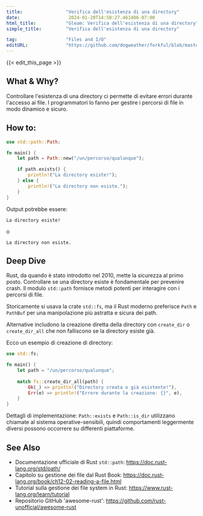 ```yaml
---
title:                "Verifica dell'esistenza di una directory"
date:                  2024-01-20T14:58:27.461406-07:00
html_title:           "Gleam: Verifica dell'esistenza di una directory"
simple_title:         "Verifica dell'esistenza di una directory"

tag:                  "Files and I/O"
editURL:              "https://github.com/dogweather/forkful/blob/master/content/it/rust/checking-if-a-directory-exists.md"
---
```


{{< edit_this_page >}}

## What & Why?
Controllare l'esistenza di una directory ci permette di evitare errori durante l'accesso ai file. I programmatori lo fanno per gestire i percorsi di file in modo dinamico e sicuro.

## How to:
```Rust
use std::path::Path;

fn main() {
    let path = Path::new("/un/percorso/qualunque");

    if path.exists() {
        println!("La directory esiste!");
    } else {
        println!("La directory non esiste.");
    }
}
```
Output potrebbe essere:
```
La directory esiste!
```
o
```
La directory non esiste.
```

## Deep Dive
Rust, da quando è stato introdotto nel 2010, mette la sicurezza al primo posto. Controllare se una directory esiste è fondamentale per prevenire crash. Il modulo `std::path` fornisce metodi potenti per interagire con i percorsi di file.

Storicamente si usava la crate `std::fs`, ma il Rust moderno preferisce `Path` e `PathBuf` per una manipolazione più astratta e sicura dei path.

Alternative includono la creazione diretta della directory con `create_dir` o `create_dir_all` che non falliscono se la directory esiste già.

Ecco un esempio di creazione di directory:
```Rust
use std::fs;

fn main() {
    let path = "/un/percorso/qualunque";
    
    match fs::create_dir_all(path) {
        Ok(_) => println!("Directory creata o già esistente!"),
        Err(e) => println!("Errore durante la creazione: {}", e),
    }
}
```

Dettagli di implementazione: `Path::exists` e `Path::is_dir` utilizzano chiamate al sistema operative-sensibili, quindi comportamenti leggermente diversi possono occorrere su differenti piattaforme.

## See Also
- Documentazione ufficiale di Rust `std::path`: https://doc.rust-lang.org/std/path/
- Capitolo su gestione dei file dal Rust Book: https://doc.rust-lang.org/book/ch12-02-reading-a-file.html
- Tutorial sulla gestione dei file system in Rust: https://www.rust-lang.org/learn/tutorial
- Repositorio GitHub 'awesome-rust': https://github.com/rust-unofficial/awesome-rust
